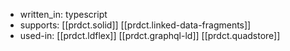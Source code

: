 
- written_in: typescript
- supports: [[prdct.solid]] [[prdct.linked-data-fragments]]
- used-in: [[prdct.ldflex]] [[prdct.graphql-ld]] [[prdct.quadstore]]